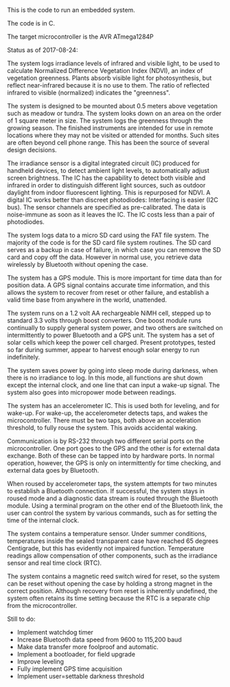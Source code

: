 This is the code to run an embedded system.

 The code is in C.

 The target microcontroller is the AVR ATmega1284P

 Status as of 2017-08-24:

 The system logs irradiance levels of infrared and visible light, to be used to calculate Normalized Difference Vegetation Index (NDVI), an index of vegetation greenness. Plants absorb visible light for photosynthesis, but reflect near-infrared because it is no use to them. The ratio of reflected infrared to visible (normalized) indicates the "greenness".

 The system is designed to be mounted about 0.5 meters above vegetation such as meadow or tundra. The system looks down on an area on the order of 1 square meter in size. The system logs the greenness through the growing season. The finished instruments are intended for use in remote locations where they may not be visited or attended for months. Such sites are often beyond cell phone range. This has been the source of several design decisions.

 The irradiance sensor is a digital integrated circuit (IC) produced for handheld devices, to detect ambient light levels, to automatically adjust screen brightness. The IC has the capability to detect both visible and infrared in order to distinguish different light sources, such as outdoor daylight from indoor fluorescent lighting. This is repurposed for NDVI. A digital IC works better than discreet photodiodes: Interfacing is easier (I2C bus). The sensor channels are specified as pre-calibrated. The data is noise-immune as soon as it leaves the IC. The IC costs less than a pair of photodiodes.

 The system logs data to a micro SD card using the FAT file system. The majority of the code is for the SD card file system routines. The SD card serves as a backup in case of failure, in which case you can remove the SD card and copy off the data. However in normal use, you retrieve data wirelessly by Bluetooth without opening the case.

 The system has a GPS module. This is more important for time data than for position data. A GPS signal contains accurate time information, and this allows the system to recover from reset or other failure, and establish a valid time base from anywhere in the world, unattended.

 The system runs on a 1.2 volt AA rechargeable NiMH cell, stepped up to standard 3.3 volts through boost converters. One boost module runs continually to supply general system power, and two others are switched on intermittently to power Bluetooth and a GPS unit. The system has a set of solar cells which keep the power cell charged. Present prototypes, tested so far during summer, appear to harvest enough solar energy to run indefinitely.

 The system saves power by going into sleep mode during darkness, when there is no irradiance to log. In this mode, all functions are shut down except the internal clock, and one line that can input a wake-up signal. The system also goes into micropower mode between readings.

 The system has an accelerometer IC. This is used both for leveling, and for wake-up. For wake-up, the accelerometer detects taps, and wakes the microcontroller. There must be two taps, both above an acceleration threshold, to fully rouse the system. This avoids accidental waking.

 Communication is by RS-232 through two different serial ports on the microcontroller. One port goes to the GPS and the other is for external data exchange. Both of these can be tapped into by hardware ports. In normal operation, however, the GPS is only on intermittently for time checking, and external data goes by Bluetooth.

 When roused by accelerometer taps, the system attempts for two minutes to establish a Bluetooth connection. If successful, the system stays in roused mode and a diagnostic data stream is routed through the Bluetooth module. Using a terminal program on the other end of the Bluetooth link, the user can control the system by various commands, such as for setting the time of the internal clock.

 The system contains a temperature sensor. Under summer conditions, temperatures inside the sealed transparent case have reached 65 degrees Centigrade, but this has evidently not impaired function. Temperature readings allow compensation of other components, such as the irradiance sensor and real time clock (RTC).

 The system contains a magnetic reed switch wired for reset, so the system can be reset without opening the case by holding a strong magnet in the correct position. Although recovery from reset is inherently undefined, the system often retains its time setting because the RTC is a separate chip from the microcontroller.

 Still to do:
 - Implement watchdog timer
 - Increase Bluetooth data speed from 9600 to 115,200 baud
 - Make data transfer more foolproof and automatic.
 - Implement a bootloader, for field upgrade
 - Improve leveling
 - Fully implement GPS time acquisition
 - Implement user=settable darkness threshold
